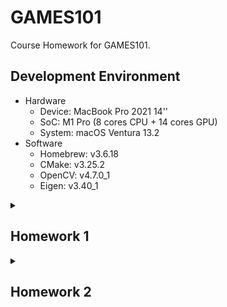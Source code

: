 # GAMES101
Course Homework for GAMES101.
## Development Environment
- Hardware
  - Device: MacBook Pro 2021 14''
  - SoC: M1 Pro (8 cores CPU + 14 cores GPU)
  - System: macOS Ventura 13.2
- Software
  - Homebrew: v3.6.18
  - CMake: v3.25.2
  - OpenCV: v4.7.0_1
  - Eigen: v3.40_1

<details id=1>
<summary><h2>Homework 1</h2></summary>

### Commands
```bash
./Rasterizer                    #Rotating around z-axis (by default)

./Rasterizer -x                 #Rotating around x-axis

./Rasterizer -y                 #Rotating around y-axis

./Rasterizer -r 20              #Rotating the triangle around z-axis by 20 degree
                                #Save it to output.png

./Rasterizer -r 20 image.png    #Rotating the triangle around z-axis by 20 degree
                                #Save it to image.png

./Rasterizer -r 20 -x image.png #Rotating the triangle around x-axis by 20 degree
                                #Save it to image.png
```
### Basic
Rotating around z-axis
![basic](./images/homework1-basic.gif)

### Bonus
Rotating around x-axis
![bonus-x](images/homework1-bonus-x.gif)

Rotating around y-axis
![bonus-y](./images/homework1-bonus-y.gif)

</details>

<details id=2>
<summary><h2>Homework 2</h2></summary>

### Basic
![basic](./images/homework2-basic.png)

</details>